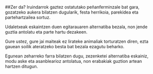 ﻿##Zer da?
Iruindarrok gaztez ostatutako peñanferminzale bat gara, gozatzeko aukera bilatzen dugularik, festa herrikoia, parekidea eta partehartzailea sortuz.


Udaletxeak eskaintzen duen egitarauaren alternatiba bezala, non jende guztia antolatu eta parte hartu dezakeen.

Gure ustez, gure jai maiteak ez lirateke animaliak torturatzen diren, ezta gauean soilik ateratzeko besta bat bezala ezagutu beharko.

Egunean zeharreko farra bilatzen dugu, zezenketei alternatiba eskainiz, modu aske eta asanblearioz antolatua, non erabakiak guztion artean hartzen ditugun.